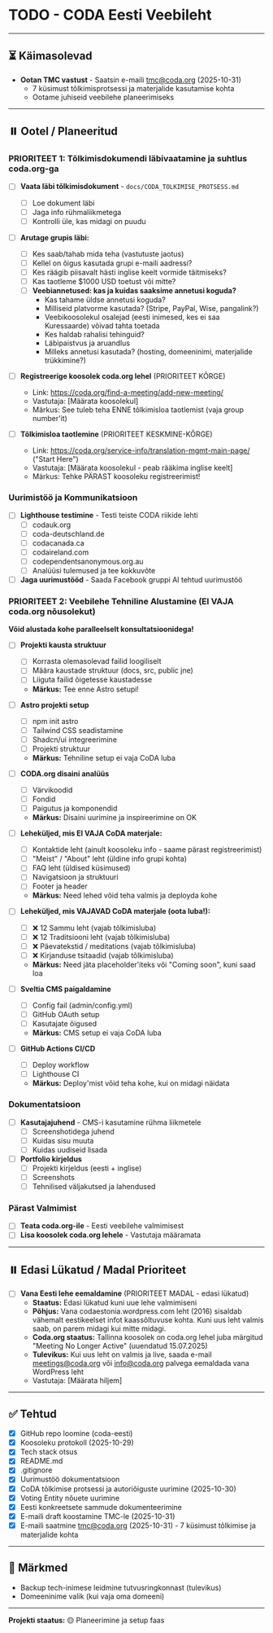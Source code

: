 # TODO - CODA Eesti Veebileht

---

## ⏳ Käimasolevad

- **Ootan TMC vastust** - Saatsin e-maili tmc@coda.org (2025-10-31)
  - 7 küsimust tõlkimisprotsessi ja materjalide kasutamise kohta
  - Ootame juhiseid veebilehe planeerimiseks

---

## ⏸️ Ootel / Planeeritud

### PRIORITEET 1: Tõlkimisdokumendi läbivaatamine ja suhtlus coda.org-ga

- [ ] **Vaata läbi tõlkimisdokument** - `docs/CODA_TOLKIMISE_PROTSESS.md`
  - [ ] Loe dokument läbi
  - [ ] Jaga info rühmaliikmetega
  - [ ] Kontrolli üle, kas midagi on puudu

- [ ] **Arutage grupis läbi:**
  - [ ] Kes saab/tahab mida teha (vastutuste jaotus)
  - [ ] Kellel on õigus kasutada grupi e-maili aadressi?
  - [ ] Kes räägib piisavalt hästi inglise keelt vormide täitmiseks?
  - [ ] Kas taotleme $1000 USD toetust või mitte?
  - [ ] **Veebiannetused: kas ja kuidas saaksime annetusi koguda?**
    - Kas tahame üldse annetusi koguda?
    - Milliseid platvorme kasutada? (Stripe, PayPal, Wise, pangalink?)
    - Veebikoosolekul osalejad (eesti inimesed, kes ei saa Kuressaarde) võivad tahta toetada
    - Kes haldab rahalisi tehinguid?
    - Läbipaistvus ja aruandlus
    - Milleks annetusi kasutada? (hosting, domeeninimi, materjalide trükkimine?)

- [ ] **Registreerige koosolek coda.org lehel** (PRIORITEET KÕRGE)
  - Link: https://coda.org/find-a-meeting/add-new-meeting/
  - Vastutaja: [Määrata koosolekul]
  - Märkus: See tuleb teha ENNE tõlkimisloa taotlemist (vaja group number'it)

- [ ] **Tõlkimisloa taotlemine** (PRIORITEET KESKMINE-KÕRGE)
  - Link: https://coda.org/service-info/translation-mgmt-main-page/ ("Start Here")
  - Vastutaja: [Määrata koosolekul - peab rääkima inglise keelt]
  - Märkus: Tehke PÄRAST koosoleku registreerimist!

### Uurimistöö ja Kommunikatsioon

- [ ] **Lighthouse testimine** - Testi teiste CODA riikide lehti
  - [ ] codauk.org
  - [ ] coda-deutschland.de
  - [ ] codacanada.ca
  - [ ] codaireland.com
  - [ ] codependentsanonymous.org.au
  - [ ] Analüüsi tulemused ja tee kokkuvõte

- [ ] **Jaga uurimustööd** - Saada Facebook gruppi AI tehtud uurimustöö

### PRIORITEET 2: Veebilehe Tehniline Alustamine (EI VAJA coda.org nõusolekut)

**Võid alustada kohe paralleelselt konsultatsioonidega!**

- [ ] **Projekti kausta struktuur**
  - [ ] Korrasta olemasolevad failid loogiliselt
  - [ ] Määra kaustade struktuur (docs, src, public jne)
  - [ ] Liiguta failid õigetesse kaustadesse
  - **Märkus:** Tee enne Astro setupi!

- [ ] **Astro projekti setup**
  - [ ] npm init astro
  - [ ] Tailwind CSS seadistamine
  - [ ] Shadcn/ui integreerimine
  - [ ] Projekti struktuur
  - **Märkus:** Tehniline setup ei vaja CoDA luba

- [ ] **CODA.org disaini analüüs**
  - [ ] Värvikoodid
  - [ ] Fondid
  - [ ] Paigutus ja komponendid
  - **Märkus:** Disaini uurimine ja inspireerimine on OK

- [ ] **Leheküljed, mis EI VAJA CoDA materjale:**
  - [ ] Kontaktide leht (ainult koosoleku info - saame pärast registreerimist)
  - [ ] "Meist" / "About" leht (üldine info grupi kohta)
  - [ ] FAQ leht (üldised küsimused)
  - [ ] Navigatsioon ja struktuuri
  - [ ] Footer ja header
  - **Märkus:** Need lehed võid teha valmis ja deployda kohe

- [ ] **Leheküljed, mis VAJAVAD CoDA materjale (oota luba!):**
  - [ ] ❌ 12 Sammu leht (vajab tõlkimisluba)
  - [ ] ❌ 12 Traditsiooni leht (vajab tõlkimisluba)
  - [ ] ❌ Päevatekstid / meditations (vajab tõlkimisluba)
  - [ ] ❌ Kirjanduse tsitaadid (vajab tõlkimisluba)
  - **Märkus:** Need jäta placeholder'iteks või "Coming soon", kuni saad loa

- [ ] **Sveltia CMS paigaldamine**
  - [ ] Config fail (admin/config.yml)
  - [ ] GitHub OAuth setup
  - [ ] Kasutajate õigused
  - **Märkus:** CMS setup ei vaja CoDA luba

- [ ] **GitHub Actions CI/CD**
  - [ ] Deploy workflow
  - [ ] Lighthouse CI
  - **Märkus:** Deploy'mist võid teha kohe, kui on midagi näidata

### Dokumentatsioon

- [ ] **Kasutajajuhend** - CMS-i kasutamine rühma liikmetele
  - [ ] Screenshotidega juhend
  - [ ] Kuidas sisu muuta
  - [ ] Kuidas uudiseid lisada

- [ ] **Portfolio kirjeldus**
  - [ ] Projekti kirjeldus (eesti + inglise)
  - [ ] Screenshots
  - [ ] Tehnilised väljakutsed ja lahendused

### Pärast Valmimist

- [ ] **Teata coda.org-ile** - Eesti veebilehe valmimisest
- [ ] **Lisa koosolek coda.org lehele** - Vastutaja määramata

---

## ⏸️ Edasi Lükatud / Madal Prioriteet

- [ ] **Vana Eesti lehe eemaldamine** (PRIORITEET MADAL - edasi lükatud)
  - **Staatus:** Edasi lükatud kuni uue lehe valmimiseni
  - **Põhjus:** Vana codaestonia.wordpress.com leht (2016) sisaldab vähemalt eestikeelset infot kaassõltuvuse kohta. Kuni uus leht valmis saab, on parem midagi kui mitte midagi.
  - **Coda.org staatus:** Tallinna koosolek on coda.org lehel juba märgitud "Meeting No Longer Active" (uuendatud 15.07.2025)
  - **Tulevikus:** Kui uus leht on valmis ja live, saada e-mail meetings@coda.org või info@coda.org palvega eemaldada vana WordPress leht
  - Vastutaja: [Määrata hiljem]

---

## ✅ Tehtud

- [x] GitHub repo loomine (coda-eesti)
- [x] Koosoleku protokoll (2025-10-29)
- [x] Tech stack otsus
- [x] README.md
- [x] .gitignore
- [x] Uurimustöö dokumentatsioon
- [x] CoDA tõlkimise protsessi ja autoriõiguste uurimine (2025-10-30)
- [x] Voting Entity nõuete uurimine
- [x] Eesti konkreetsete sammude dokumenteerimine
- [x] E-maili draft koostamine TMC-le (2025-10-31)
- [x] E-maili saatmine tmc@coda.org (2025-10-31) - 7 küsimust tõlkimise ja materjalide kohta

---

## 📝 Märkmed

- Backup tech-inimese leidmine tutvusringkonnast (tulevikus)
- Domeeninime valik (kui vaja oma domeeni)

---

**Projekti staatus:** 🟡 Planeerimine ja setup faas
